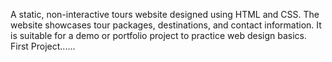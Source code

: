 A static, non-interactive tours website designed using HTML and CSS. The website showcases tour packages, destinations, and contact information. It is suitable for a demo or portfolio project to practice web design basics.
First Project......
